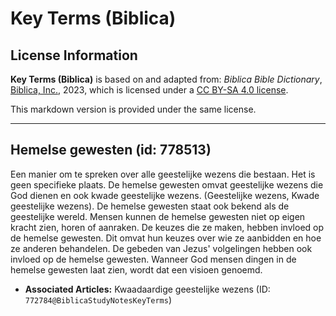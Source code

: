 # Key Terms (Biblica)

## License Information

**Key Terms (Biblica)** is based on and adapted from: _Biblica Bible Dictionary_, [Biblica, Inc.](https://www.biblica.com/), 2023, which is licensed under a [CC BY-SA 4.0 license](https://creativecommons.org/licenses/by-sa/4.0/legalcode.en).

This markdown version is provided under the same license.



--------------------------------

## Hemelse gewesten (id: 778513)

Een manier om te spreken over alle geestelijke wezens die bestaan. Het is geen specifieke plaats. De hemelse gewesten omvat geestelijke wezens die God dienen en ook kwade geestelijke wezens. (Geestelijke wezens, Kwade geestelijke wezens). De hemelse gewesten staat ook bekend als de geestelijke wereld. Mensen kunnen de hemelse gewesten niet op eigen kracht zien, horen of aanraken. De keuzes die ze maken, hebben invloed op de hemelse gewesten. Dit omvat hun keuzes over wie ze aanbidden en hoe ze anderen behandelen. De gebeden van Jezus' volgelingen hebben ook invloed op de hemelse gewesten. Wanneer God mensen dingen in de hemelse gewesten laat zien, wordt dat een visioen genoemd.

* **Associated Articles:** Kwaadaardige geestelijke wezens (ID: `772784@BiblicaStudyNotesKeyTerms`)

